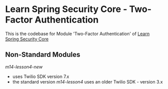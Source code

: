 # Learn Spring Security Core - Two-Factor Authentication
This is the codebase for Module 'Two-Factor Authentication' of [Learn Spring Security Core](https://bit.ly/github-lssc)

## Non-Standard Modules

_m14-lesson4-new_ 
- uses Twilio SDK version 7.x
- the standard version _m14-lesson4_ uses an older Twilio SDK - version 3.x
